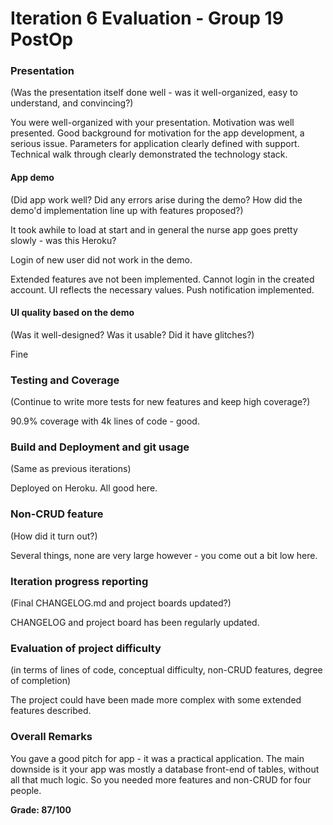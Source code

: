# Iteration 6 Evaluation - Group 19 PostOp

### Presentation
(Was the presentation itself done well - was it well-organized, easy to understand, and convincing?)

You were well-organized with your presentation.  Motivation was well presented. Good background for motivation for the app development, a serious issue. Parameters for application clearly defined with support. Technical walk through clearly demonstrated the technology stack.

#### App demo
(Did app work well?  Did any errors arise during the demo?  How did the demo'd implementation line up with features proposed?)

It took awhile to load at start and in general the nurse app goes pretty slowly - was this Heroku?

Login of new user did not work in the demo.

Extended features ave not been implemented. Cannot login in the created account. UI reflects the necessary values. Push notification implemented.

#### UI quality based on the demo
(Was it well-designed? Was it usable?  Did it have glitches?)

Fine

### Testing and Coverage
(Continue to write more tests for new features and keep high coverage?)

90.9% coverage with 4k lines of code - good.

### Build and Deployment and git usage
(Same as previous iterations)

Deployed on Heroku. All good here.

### Non-CRUD feature
(How did it turn out?)

Several things, none are very large however - you come out a bit low here.

### Iteration progress reporting
(Final CHANGELOG.md and project boards updated?)

CHANGELOG and project board has been regularly updated.

### Evaluation of project difficulty
(in terms of lines of code, conceptual difficulty, non-CRUD features, degree of completion)

The project could have been made more complex with some extended features described.

### Overall Remarks

You gave a good pitch for app - it was a practical application.  The main downside is it your app was mostly a database front-end of tables, without all that much logic.  So you needed more features and non-CRUD for four people.

**Grade: 87/100**


